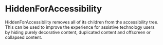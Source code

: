 # HiddenForAccessibility

HiddenForAccessibility removes all of its children from the accessibility tree.
This can be used to improve the experience for assistive technology users by
hiding purely decorative content, duplicated content and offscreen or collapsed content.
